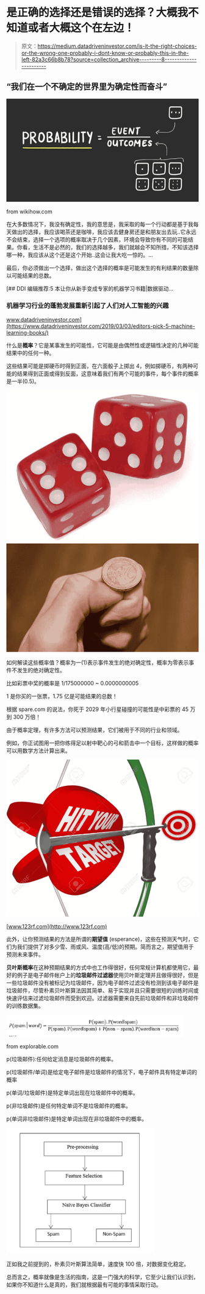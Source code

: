 # 是正确的选择还是错误的选择？大概我不知道或者大概这个在左边！

> 原文：<https://medium.datadriveninvestor.com/is-it-the-right-choices-or-the-wrong-one-probably-i-dont-know-or-probably-this-in-the-left-82a3c66b8b78?source=collection_archive---------8----------------------->

## “我们在一个不确定的世界里为确定性而奋斗”

![](img/36c232dc5b63ab6f90ac05d7f56826aa.png)

from wikihow.com

在大多数情况下，我没有确定性，我的意思是，我采取的每一个行动都是基于我每天做出的选择，我应该喝茶还是咖啡，我应该去健身房还是和朋友出去玩..它永远不会结束，选择一个选项的概率取决于几个因素，环境会导致你有不同的可能结果。你看，生活不是必然的，我们的选择越多，我们就越会不知所措，不知该选择哪一种，我应该从这个还是这个开始..这会让我大吃一惊的。…

最后，你必须做出一个选择，做出这个选择的概率是可能发生的有利结果的数量除以可能结果的总数。

[](https://www.datadriveninvestor.com/2019/03/03/editors-pick-5-machine-learning-books/) [## DDI 编辑推荐:5 本让你从新手变成专家的机器学习书籍|数据驱动…

### 机器学习行业的蓬勃发展重新引起了人们对人工智能的兴趣

www.datadriveninvestor.com](https://www.datadriveninvestor.com/2019/03/03/editors-pick-5-machine-learning-books/) 

什么是**概率**？它是某事发生的可能性，它可能是由偶然性或逻辑性决定的几种可能结果中的任何一种。

这些结果可能是掷硬币时得到正面，在六面骰子上掷出 4，例如掷硬币，有两种可能的结果得到正面或得到反面，这意味着我们有两个可能的事件，每个事件的概率是一半(0.5)。

![](img/a20044b0430067b6cae5a70663a3d0b5.png)![](img/99356002e27ce4ab190dca1ca1881d46.png)

如何解读这些概率值？概率为一(1)表示事件发生的绝对确定性，概率为零表示事件不发生的绝对确定性。

比如彩票中奖的概率是 1/175000000 ~ 0.0000000005

1 是你买的一张票，1.75 亿是可能结果的总数！

根据 spare.com 的说法，你死于 2029 年小行星碰撞的可能性是中彩票的 45 万到 300 万倍！

由于概率定理，有许多方法可以预测结果，它们被用于不同的行业和领域。

例如，你正试图用一把你练得足以射中靶心的弓和箭击中一个目标，这样做的概率可以用数学方法计算出来。

![](img/7013b49b9f507006be1e8a487ea6acaf.png)

[www.123rf.com](http://www.123rf.com)

此外，让你预测结果的方法是所谓的**期望值** (esperance)，这些在预测天气时，它们为我们提供了对多少雪、雨或风、温度(高/低)的预期。简而言之，期望值用于预测未来事件。

**贝叶斯概率**在这种预期结果的方式中也工作得很好，任何常规计算机都使用它，最好的例子是电子邮件帐户上的**垃圾邮件过滤器**使用贝叶斯定理并且做得很好，但是一些垃圾邮件没有被标记为垃圾邮件，因为电子邮件过滤没有检测到该电子邮件是垃圾邮件，尽管朴素贝叶斯算法因其简单、易于实现并且只需要很短的训练时间或快速评估来过滤垃圾邮件而受到欢迎。过滤器需要来自先前垃圾邮件和非垃圾邮件的训练数据集。

![](img/811c3c873308eac4174fdec2abaa81dd.png)

from explorable.com

p(垃圾邮件):任何给定消息是垃圾邮件的概率。

p(垃圾邮件/单词)是给定电子邮件是垃圾邮件的情况下，电子邮件具有特定单词的概率

p(单词/垃圾邮件)是特定单词出现在垃圾邮件中的概率。

p(非垃圾邮件)是任何特定单词不是垃圾邮件的概率。

p(单词非垃圾邮件)是特定单词出现在非垃圾邮件中的概率。

![](img/dbed0b09756f57a4ce8a705ead83cbf0.png)

正如我之前提到的，朴素贝叶斯算法简单，速度快 100 倍，对数据变化稳定。

总而言之，概率就像是生活的指南，这是一门强大的科学，它至少让我们认识到，如果你不知道什么是真的，我们就根据最有可能的事情采取行动。